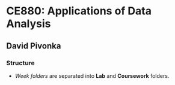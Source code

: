 # CE880: Applications of Data Analysis
## David Pivonka


### Structure
- *Week folders* are separated into **Lab** and **Coursework** folders.
